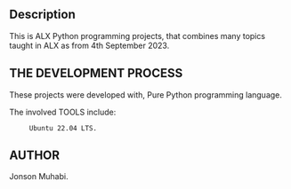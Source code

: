 ## Description

This is ALX Python programming projects, that combines many topics taught in ALX as from 4th September 2023.

## THE DEVELOPMENT PROCESS

These projects were developed with, Pure Python programming language.

The involved TOOLS include:

         Ubuntu 22.04 LTS.

## AUTHOR
Jonson Muhabi.
